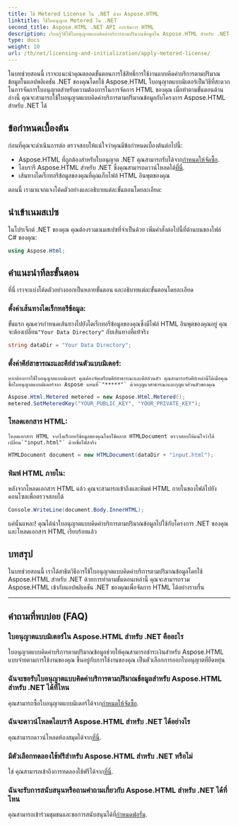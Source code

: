 ```yaml
---
title: ใช้ Metered License ใน .NET ด้วย Aspose.HTML
linktitle: ใช้ใบอนุญาต Metered ใน .NET
second_title: Aspose.HTML .NET API การจัดการ HTML
description: เรียนรู้วิธีใช้ใบอนุญาตแบบคิดค่าบริการตามปริมาณข้อมูลใน Aspose.HTML สำหรับ .NET จัดการความต้องการการจัดการ HTML ของคุณอย่างมีประสิทธิภาพ เริ่มตอนนี้เลย!
type: docs
weight: 10
url: /th/net/licensing-and-initialization/apply-metered-license/
---
```

ในบทช่วยสอนนี้ เราจะแนะนำคุณตลอดขั้นตอนการใช้สิทธิ์การใช้งานแบบคิดค่าบริการตามปริมาณข้อมูลในแอปพลิเคชัน .NET ของคุณโดยใช้ Aspose.HTML ใบอนุญาตแบบมิเตอร์เป็นวิธีที่สะดวกในการจัดการใบอนุญาตสำหรับความต้องการในการจัดการ HTML ของคุณ เมื่อทำตามขั้นตอนด้านล่างนี้ คุณจะสามารถใช้ใบอนุญาตแบบคิดค่าบริการตามปริมาณข้อมูลกับโครงการ Aspose.HTML สำหรับ .NET ได้

## ข้อกำหนดเบื้องต้น

ก่อนที่คุณจะดำเนินการต่อ ตรวจสอบให้แน่ใจว่าคุณมีข้อกำหนดเบื้องต้นต่อไปนี้:

-  Aspose.HTML ที่ถูกต้องสำหรับใบอนุญาต .NET คุณสามารถรับได้จาก[กำหนดให้จัดซื้อ](https://purchase.aspose.com/buy).
-  ไลบรารี Aspose.HTML สำหรับ .NET ซึ่งคุณสามารถดาวน์โหลดได้[ที่นี่](https://releases.aspose.com/html/net/).
- เส้นทางไดเร็กทอรีข้อมูลของคุณที่คุณเก็บไฟล์ HTML อินพุตของคุณ

ตอนนี้ เรามาแจกแจงโค้ดตัวอย่างและอธิบายแต่ละขั้นตอนโดยละเอียด:

## นำเข้าเนมสเปซ

ในโปรเจ็กต์ .NET ของคุณ คุณต้องรวมเนมสเปซที่จำเป็นด้วย เพิ่มคำสั่งต่อไปนี้ที่ด้านบนของไฟล์ C# ของคุณ:

```csharp
using Aspose.Html;
```

## คำแนะนำทีละขั้นตอน

ที่นี่ เราจะแบ่งโค้ดตัวอย่างออกเป็นหลายขั้นตอน และอธิบายแต่ละขั้นตอนโดยละเอียด

### ตั้งค่าเส้นทางไดเร็กทอรีข้อมูล:

   ขั้นแรก คุณควรกำหนดเส้นทางไปยังไดเร็กทอรีข้อมูลของคุณซึ่งมีไฟล์ HTML อินพุตของคุณอยู่ คุณจะต้องเปลี่ยน`"Your Data Directory"` กับเส้นทางที่แท้จริง

   ```csharp
   string dataDir = "Your Data Directory";
   ```

### ตั้งค่าคีย์สาธารณะและคีย์ส่วนตัวแบบมิเตอร์:

    หากต้องการใช้ใบอนุญาตแบบมิเตอร์ คุณต้องจัดเตรียมคีย์สาธารณะและคีย์ส่วนตัว คุณสามารถรับคีย์เหล่านี้ได้เมื่อคุณซื้อใบอนุญาตแบบมิเตอร์จาก Aspose แทนที่`"*****"` ด้วยกุญแจสาธารณะและกุญแจส่วนตัวของคุณ

   ```csharp
   Aspose.Html.Metered metered = new Aspose.Html.Metered();
   metered.SetMeteredKey("YOUR_PUBLIC_KEY", "YOUR_PRIVATE_KEY");
   ```

### โหลดเอกสาร HTML:

    โหลดเอกสาร HTML จากไดเร็กทอรีข้อมูลของคุณโดยใช้คลาส HTMLDocument ตรวจสอบให้แน่ใจว่าได้เปลี่ยน`"input.html"` ด้วยชื่อไฟล์จริง

   ```csharp
   HTMLDocument document = new HTMLDocument(dataDir + "input.html");
   ```

### พิมพ์ HTML ภายใน:

   หลังจากโหลดเอกสาร HTML แล้ว คุณจะสามารถเข้าถึงและพิมพ์ HTML ภายในของไฟล์ไปยังคอนโซลเพื่อตรวจสอบได้

   ```csharp
   Console.WriteLine(document.Body.InnerHTML);
   ```

แค่นั้นแหละ! คุณได้นำใบอนุญาตแบบคิดค่าบริการตามปริมาณข้อมูลไปใช้กับโครงการ .NET ของคุณ และโหลดเอกสาร HTML เรียบร้อยแล้ว

## บทสรุป

ในบทช่วยสอนนี้ เราได้สาธิตวิธีการใช้ใบอนุญาตแบบคิดค่าบริการตามปริมาณข้อมูลโดยใช้ Aspose.HTML สำหรับ .NET ด้วยการทำตามขั้นตอนเหล่านี้ คุณจะสามารถรวม Aspose.HTML เข้ากับแอปพลิเคชัน .NET ของคุณเพื่อจัดการ HTML ได้อย่างราบรื่น

---

## คำถามที่พบบ่อย (FAQ)

### ใบอนุญาตแบบมิเตอร์ใน Aspose.HTML สำหรับ .NET คืออะไร
ใบอนุญาตแบบคิดค่าบริการตามปริมาณข้อมูลช่วยให้คุณสามารถชำระเงินสำหรับ Aspose.HTML แบบจ่ายตามการใช้งานของคุณ ขึ้นอยู่กับการใช้งานของคุณ เป็นตัวเลือกการออกใบอนุญาตที่ยืดหยุ่น

### ฉันจะขอรับใบอนุญาตแบบคิดค่าบริการตามปริมาณข้อมูลสำหรับ Aspose.HTML สำหรับ .NET ได้ที่ไหน
 คุณสามารถซื้อใบอนุญาตแบบมิเตอร์ได้จาก[กำหนดให้จัดซื้อ](https://purchase.aspose.com/buy).

### ฉันจะดาวน์โหลดไลบรารี Aspose.HTML สำหรับ .NET ได้อย่างไร
 คุณสามารถดาวน์โหลดห้องสมุดได้จาก[ที่นี่](https://releases.aspose.com/html/net/).

### มีตัวเลือกทดลองใช้ฟรีสำหรับ Aspose.HTML สำหรับ .NET หรือไม่
 ใช่ คุณสามารถเข้าถึงการทดลองใช้ฟรีได้จาก[ที่นี่](https://releases.aspose.com/).

### ฉันจะรับการสนับสนุนหรือถามคำถามเกี่ยวกับ Aspose.HTML สำหรับ .NET ได้ที่ไหน
 คุณสามารถเข้าร่วมชุมชนและขอการสนับสนุนได้ที่[กำหนดฟอรั่ม](https://forum.aspose.com/).